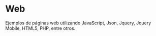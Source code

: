 # Web
Ejemplos de páginas web utilizando JavaScript, Json, Jquery, Jquery Mobile, HTML5, PHP, entre otros.
